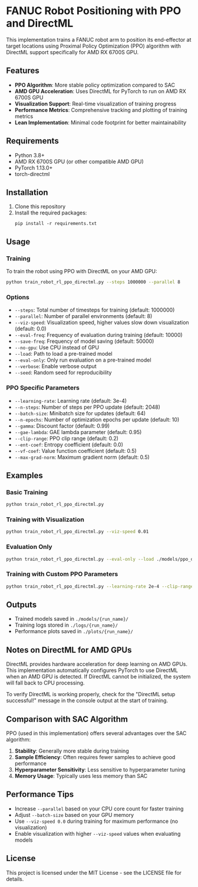 # FANUC Robot Positioning with PPO and DirectML

This implementation trains a FANUC robot arm to position its end-effector at target locations using Proximal Policy Optimization (PPO) algorithm with DirectML support specifically for AMD RX 6700S GPU.

## Features

- **PPO Algorithm**: More stable policy optimization compared to SAC
- **AMD GPU Acceleration**: Uses DirectML for PyTorch to run on AMD RX 6700S GPU
- **Visualization Support**: Real-time visualization of training progress
- **Performance Metrics**: Comprehensive tracking and plotting of training metrics
- **Lean Implementation**: Minimal code footprint for better maintainability

## Requirements

- Python 3.8+
- AMD RX 6700S GPU (or other compatible AMD GPU)
- PyTorch 1.13.0+
- torch-directml

## Installation

1. Clone this repository
2. Install the required packages:
   ```
   pip install -r requirements.txt
   ```

## Usage

### Training

To train the robot using PPO with DirectML on your AMD GPU:

```bash
python train_robot_rl_ppo_directml.py --steps 1000000 --parallel 8
```

### Options

- `--steps`: Total number of timesteps for training (default: 1000000)
- `--parallel`: Number of parallel environments (default: 8)
- `--viz-speed`: Visualization speed, higher values slow down visualization (default: 0.0)
- `--eval-freq`: Frequency of evaluation during training (default: 10000)
- `--save-freq`: Frequency of model saving (default: 50000)
- `--no-gpu`: Use CPU instead of GPU
- `--load`: Path to load a pre-trained model
- `--eval-only`: Only run evaluation on a pre-trained model
- `--verbose`: Enable verbose output
- `--seed`: Random seed for reproducibility

### PPO Specific Parameters

- `--learning-rate`: Learning rate (default: 3e-4)
- `--n-steps`: Number of steps per PPO update (default: 2048)
- `--batch-size`: Minibatch size for updates (default: 64)
- `--n-epochs`: Number of optimization epochs per update (default: 10)
- `--gamma`: Discount factor (default: 0.99)
- `--gae-lambda`: GAE lambda parameter (default: 0.95)
- `--clip-range`: PPO clip range (default: 0.2)
- `--ent-coef`: Entropy coefficient (default: 0.0)
- `--vf-coef`: Value function coefficient (default: 0.5)
- `--max-grad-norm`: Maximum gradient norm (default: 0.5)

## Examples

### Basic Training

```bash
python train_robot_rl_ppo_directml.py
```

### Training with Visualization

```bash
python train_robot_rl_ppo_directml.py --viz-speed 0.01
```

### Evaluation Only

```bash
python train_robot_rl_ppo_directml.py --eval-only --load ./models/ppo_directml_20230515_123456/final_model.pt
```

### Training with Custom PPO Parameters

```bash
python train_robot_rl_ppo_directml.py --learning-rate 2e-4 --clip-range 0.1 --n-epochs 15
```

## Outputs

- Trained models saved in `./models/{run_name}/`
- Training logs stored in `./logs/{run_name}/`
- Performance plots saved in `./plots/{run_name}/`

## Notes on DirectML for AMD GPUs

DirectML provides hardware acceleration for deep learning on AMD GPUs. This implementation automatically configures PyTorch to use DirectML when an AMD GPU is detected. If DirectML cannot be initialized, the system will fall back to CPU processing.

To verify DirectML is working properly, check for the "DirectML setup successful!" message in the console output at the start of training.

## Comparison with SAC Algorithm

PPO (used in this implementation) offers several advantages over the SAC algorithm:

1. **Stability**: Generally more stable during training
2. **Sample Efficiency**: Often requires fewer samples to achieve good performance
3. **Hyperparameter Sensitivity**: Less sensitive to hyperparameter tuning
4. **Memory Usage**: Typically uses less memory than SAC

## Performance Tips

- Increase `--parallel` based on your CPU core count for faster training
- Adjust `--batch-size` based on your GPU memory
- Use `--viz-speed 0.0` during training for maximum performance (no visualization)
- Enable visualization with higher `--viz-speed` values when evaluating models

## License

This project is licensed under the MIT License - see the LICENSE file for details. 